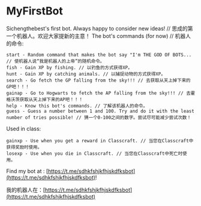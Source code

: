 # MyFirstBot

Sichengthebest's first bot. Always happy to consider new ideas! // 思成的第一个机器人。欢迎大家提新的主意！
The bot's commands (for now) // 机器人的命令:
```
start - Random command that makes the bot say "I'm THE GOD OF BOTS... // 使机器人说“我是机器人的上帝”的随机命令。
fish - Gain XP by fishing. // 以钓鱼的方式获得XP。
hunt - Gain XP by catching animals. // 以捕捉动物的方式获得XP。
search - Go fetch the GP falling from the sky!!! // 去获取从天上掉下来的GP吧！！！
gainap - Go to Hogwarts to fetch the AP falling from the sky!!! // 去霍格沃茨获取从天上掉下来的AP吧！！！
help - Know this bot's commands. // 了解该机器人的命令。
guess - Guess a number between 1 and 100. Try and do it with the least number of tries possible! // 猜一个0-100之间的数字。尝试尽可能减少尝试次数！
```

Used in class:
```
gainxp - Use when you get a reward in Classcraft. // 当您在Classcraft中获得奖励时使用。
losexp - Use when you die in Classcraft. // 当您在Classcraft中死亡时使用。
```

Find my bot at : [https://t.me/sdhkfshjkfhjskdfksbot](https://t.me/sdhkfshjkfhjskdfksbot)!

我的机器人在：[https://t.me/sdhkfshjkfhjskdfksbot](https://t.me/sdhkfshjkfhjskdfksbot)

